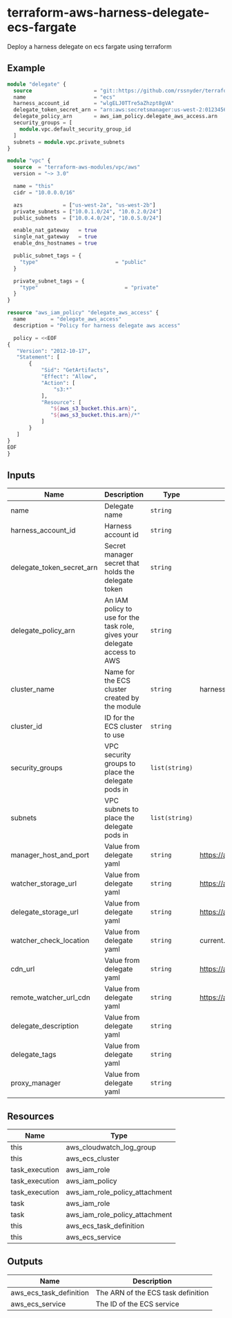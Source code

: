 # terraform-aws-harness-delegate-ecs-fargate

Deploy a harness delegate on ecs fargate using terraform

## Example

```terraform
module "delegate" {
  source                    = "git::https://github.com/rssnyder/terraform-aws-harness-delegate-ecs-fargate.git"
  name                      = "ecs"
  harness_account_id        = "wlgELJ0TTre5aZhzpt8gVA"
  delegate_token_secret_arn = "arn:aws:secretsmanager:us-west-2:012345678901:secret:harness/delegate-zBsttc"
  delegate_policy_arn       = aws_iam_policy.delegate_aws_access.arn
  security_groups = [
    module.vpc.default_security_group_id
  ]
  subnets = module.vpc.private_subnets
}

module "vpc" {
  source  = "terraform-aws-modules/vpc/aws"
  version = "~> 3.0"

  name = "this"
  cidr = "10.0.0.0/16"

  azs             = ["us-west-2a", "us-west-2b"]
  private_subnets = ["10.0.1.0/24", "10.0.2.0/24"]
  public_subnets  = ["10.0.4.0/24", "10.0.5.0/24"]

  enable_nat_gateway   = true
  single_nat_gateway   = true
  enable_dns_hostnames = true

  public_subnet_tags = {
    "type"                         = "public"
  }

  private_subnet_tags = {
    "type"                            = "private"
  }
}

resource "aws_iam_policy" "delegate_aws_access" {
  name        = "delegate_aws_access"
  description = "Policy for harness delegate aws access"

  policy = <<EOF
{
   "Version": "2012-10-17",
   "Statement": [
       {
           "Sid": "GetArtifacts",
           "Effect": "Allow",
           "Action": [
               "s3:*"
           ],
           "Resource": [
              "${aws_s3_bucket.this.arn}",
              "${aws_s3_bucket.this.arn}/*"
           ]
       }
   ]
}
EOF
}
```

## Inputs

| Name | Description | Type | Default | Required |
|------|-------------|------|---------|:--------:|
| name | Delegate name | `string` | | yes |
| harness_account_id | Harness account id | `string` | | yes |
| delegate_token_secret_arn | Secret manager secret that holds the delegate token | `string` | | yes |
| delegate_policy_arn | An IAM policy to use for the task role, gives your delegate access to AWS | `string` | | no |
| cluster_name | Name for the ECS cluster created by the module | `string` | harness-delegate | no |
| cluster_id | ID for the ECS cluster to use | `string` | | no |
| security_groups | VPC security groups to place the delegate pods in | `list(string)` | | yes |
| subnets | VPC subnets to place the delegate pods in | `list(string)` | | yes |
| manager_host_and_port | Value from delegate yaml | `string` | https://app.harness.io/gratis | no |
| watcher_storage_url | Value from delegate yaml | `string` | https://app.harness.io/public/prod/premium/watchers | no |
| delegate_storage_url | Value from delegate yaml | `string` | https://app.harness.io | no |
| watcher_check_location | Value from delegate yaml | `string` | current.version | no |
| cdn_url | Value from delegate yaml | `string` | https://app.harness.io | no |
| remote_watcher_url_cdn | Value from delegate yaml | `string` | https://app.harness.io/public/shared/watchers/builds | no |
| delegate_description | Value from delegate yaml | `string` | | no |
| delegate_tags | Value from delegate yaml | `string` | | no |
| proxy_manager | Value from delegate yaml | `string` | | no |

## Resources

| Name | Type |
|------|------|
|this|aws_cloudwatch_log_group|
|this|aws_ecs_cluster|
|task_execution|aws_iam_role|
|task_execution|aws_iam_policy|
|task_execution|aws_iam_role_policy_attachment|
|task|aws_iam_role|
|task|aws_iam_role_policy_attachment|
|this|aws_ecs_task_definition|
|this|aws_ecs_service|

## Outputs

| Name | Description |
|------|-------------|
| aws_ecs_task_definition | The ARN of the ECS task definition |
| aws_ecs_service | The ID of the ECS service |
